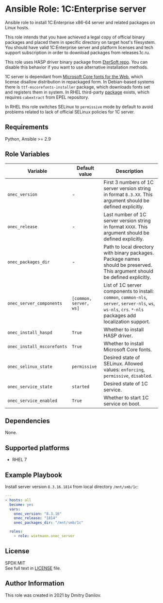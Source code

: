 Ansible Role: 1C:Enterprise server
==================================

Ansible role to install 1C:Enterprise x86-64 server and related packages on Linux hosts.

This role intends that you have achieved a legal copy of official binary packages and placed them in specific directory on target host's filesystem. You should have valid 1C:Enterprise server and platform licenses and tech support subscription in order to download packages from releases.1c.ru.

This role uses HASP driver binary package from [EterSoft repo](http://ftp.etersoft.ru/pub/Etersoft/HASP/stable/). You can disable this behavior if you want to use alternative installation methods.

1C server is dependant from [Microsoft Core fonts for the Web](https://en.wikipedia.org/wiki/Core_fonts_for_the_Web), which license disallow distribution in repackaged form. In Debian-based systems there is `ttf-mscorefonts-installer` package, which downloads fonts set and registers them in system. In RHEL third-party [package](https://sourceforge.net/projects/mscorefonts2/) exists, which requires `cabextract` from EPEL repository.

In RHEL this role switches SELinux to `permissive` mode by default to avoid problems related to lack of official SELinux policies for 1C server.

Requirements
------------

Python, Ansible >= 2.9

Role Variables
--------------

|Variable|Default value|Description|
|-|-|-|
|`onec_version`|-|First 3 numbers of 1C server version string in format `8.3.XX`. This argument should be defined explicitly.|
|`onec_release`|-|Last number of 1C server version string in format `XXXX`. This argument should be defined explicitly.|
|`onec_packages_dir`|-|Path to local directory with binary packages. Package names should be preserved. This argument should be defined explicitly.|
|`onec_server_components`|`[common, server, ws]`|List of 1C server components to install: `common`, `common-nls`, `server`, `server-nls`, `ws`, `ws-nls`, `crs`. `*-nls` packages add localization support.|
|`onec_install_haspd`|`True`|Whether to install HASP driver.|
|`onec_install_mscorefonts`|`True`|Whether to install Microsoft Core fonts.|
|`onec_selinux_state`|`permissive`|Desired state of SELinux. Allowed values: `enforcing`, `permissive`, `disabled`.|
|`onec_service_state`|`started`|Desired state of 1C service.|
|`onec_service_enabled`|`True`|Whether to start 1C service on boot.|

Dependencies
------------

None.

Supported platforms
-------------------

* RHEL 7

Example Playbook
----------------

Install server version `8.3.16.1814` from local directory `/mnt/smb/1c`:

```yaml
---
- hosts: all
  become: yes
  vars:
    onec_version: "8.3.16"
    onec_release: "1814"
    onec_packages_dir: "/mnt/smb/1c"

  roles:
    - role: wietmann.onec_server
```

License
-------

SPDX:MIT  
See full text in [LICENSE](LICENSE) file.

Author Information
------------------

This role was created in 2021 by Dmitry Danilov.
